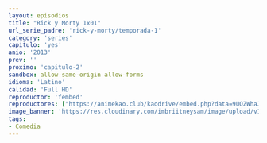 ```yaml
---
layout: episodios
title: "Rick y Morty 1x01"
url_serie_padre: 'rick-y-morty/temporada-1'
category: 'series'
capitulo: 'yes'
anio: '2013'
prev: ''
proximo: 'capitulo-2'
sandbox: allow-same-origin allow-forms
idioma: 'Latino'
calidad: 'Full HD'
reproductor: 'fembed'
reproductores: ["https://animekao.club/kaodrive/embed.php?data=9UQZWhaJp5ExFAe+ZSesMpcHOoM3xLRo+v1y6m6ar2dE8QP5cT8OPXytrwVeX08f6wMkBP4vmSV1ApfLzF0gIzTesLBbu0Va2bcSgmQU4gBpO531bbjlBVnEa7H4+wyhKvGkQjVTCMohoSo2m+qdZfluzQN+eo0Ktp6bulzela8ZfM+cSsgBH4uiMB7PsXfGnG86kXh086H45BrmCq5Bz9sp2u1deLsVHN7KBEqouZjh6YZctfSJNceEAzLIudtkG/ovyIDzfZLMMCWqoplJ6iDpVgJLmZXdtJUc7sB+NSN1Y+p5duryxa3Iv6dOdSQjY6vWRDmzeatjUU+O2j2jH0Fc9KetWPQ5VaETDU1gF/1FA8i4J5otcW8dZ6qWelUMOGcIYQEoT57N1e3np1iZkg==","https://cine24.online/stream/47085","https://cine24.online/stream/47084","https://www.ilovefembed.best/v/p3-qwhm56r-el1k","https://www.ilovefembed.best/v/d2g7zuxq232kz2r"]
image_banner: 'https://res.cloudinary.com/imbriitneysam/image/upload/v1555883955/rick-banner-1-min.jpg'
tags:
- Comedia
---
```












